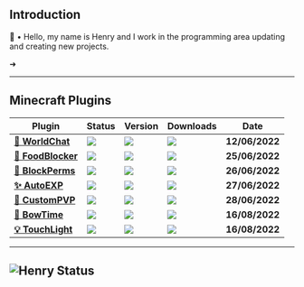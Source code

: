 ## Introduction
👋 • Hello, my name is Henry and I work in the programming area updating and creating new projects.

➜ 


---
## Minecraft Plugins
| **Plugin** | **Status** | **Version** | **Downloads** | **Date** | 
| --- | --- | --- | --- | --- | 
| **[**💌 WorldChat**](https://poggit.pmmp.io/p/WorldChat/4.0.1)** | *<a href="https://poggit.pmmp.io/p/WorldChat"><img src="https://poggit.pmmp.io/shield.state/WorldChat"></a>* | **<a href="https://poggit.pmmp.io/p/WorldChat"><img src="https://poggit.pmmp.io/shield.api/WorldChat"></a>** | **<a href="https://poggit.pmmp.io/p/WorldChat"><img src="https://poggit.pmmp.io/shield.dl.total/WorldChat"></a>**| **12/06/2022** |
| **[**🍗 FoodBlocker**](https://poggit.pmmp.io/p/FoodBlocker/2.1.0)** | *<a href="https://poggit.pmmp.io/p/FoodBlocker"><img src="https://poggit.pmmp.io/shield.state/FoodBlocker"></a>* | **<a href="https://poggit.pmmp.io/p/FoodBlocker"><img src="https://poggit.pmmp.io/shield.api/FoodBlocker"></a>** | **<a href="https://poggit.pmmp.io/p/FoodBlocker"><img src="https://poggit.pmmp.io/shield.dl.total/FoodBlocker"></a>**| **25/06/2022** |
| **[**🧱 BlockPerms**](https://poggit.pmmp.io/p/BlockPerms/2.1.0)** | *<a href="https://poggit.pmmp.io/p/BlockPerms"><img src="https://poggit.pmmp.io/shield.state/BlockPerms"></a>* | **<a href="https://poggit.pmmp.io/p/BlockPerms"><img src="https://poggit.pmmp.io/shield.api/BlockPerms"></a>** | **<a href="https://poggit.pmmp.io/p/BlockPerms"><img src="https://poggit.pmmp.io/shield.dl.total/BlockPerms"></a>**| **26/06/2022** |
| **[**✨ AutoEXP**](https://poggit.pmmp.io/p/XPAuto/3.0.0)** | *<a href="https://poggit.pmmp.io/p/XPAuto"><img src="https://poggit.pmmp.io/shield.state/XPAuto"></a>* | **<a href="https://poggit.pmmp.io/p/XPAuto"><img src="https://poggit.pmmp.io/shield.api/XPAuto"></a>** | **<a href="https://poggit.pmmp.io/p/XPAuto"><img src="https://poggit.pmmp.io/shield.dl.total/XPAuto"></a>**| **27/06/2022** |
| **[**🔰 CustomPVP**](https://poggit.pmmp.io/p/CustomPVP/1.0.0)** | *<a href="https://poggit.pmmp.io/p/CustomPVP"><img src="https://poggit.pmmp.io/shield.state/CustomPVP"></a>* | **<a href="https://poggit.pmmp.io/p/CustomPVP"><img src="https://poggit.pmmp.io/shield.api/CustomPVP"></a>** | **<a href="https://poggit.pmmp.io/p/CustomPVP"><img src="https://poggit.pmmp.io/shield.dl.total/CustomPVP"></a>**| **28/06/2022** |
| **[**🏹 BowTime**](https://poggit.pmmp.io/p/BowTime/1.0.0)** | *<a href="https://poggit.pmmp.io/p/BowTime"><img src="https://poggit.pmmp.io/shield.state/BowTime"></a>* | **<a href="https://poggit.pmmp.io/p/BowTime"><img src="https://poggit.pmmp.io/shield.api/BowTime"></a>** | **<a href="https://poggit.pmmp.io/p/BowTime"><img src="https://poggit.pmmp.io/shield.dl.total/BowTime"></a>**| **16/08/2022** |
| **[**💡 TouchLight**](https://poggit.pmmp.io/p/TouchLight-V2/2.0.0)** | *<a href="https://poggit.pmmp.io/p/TouchLight-V2"><img src="https://poggit.pmmp.io/shield.state/TouchLight-V2"></a>* | **<a href="https://poggit.pmmp.io/p/TouchLight-V2"><img src="https://poggit.pmmp.io/shield.state/TouchLight-V2"></a>** | **<a href="https://poggit.pmmp.io/p/TouchLight-V2"><img src="https://poggit.pmmp.io/shield.state/TouchLight-V2"></a>**| **16/08/2022** |

---
![Henry Status](https://github-readme-stats.vercel.app/api/?username=Henry12960&show_icons=true&hide_border=true&theme=algolia&count_private=true)
---
